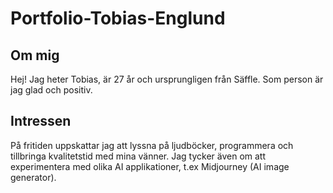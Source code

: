 # Portfolio-Tobias-Englund

## Om mig

Hej! Jag heter Tobias, är 27 år och ursprungligen från Säffle. Som person är jag glad och positiv.

## Intressen

På fritiden uppskattar jag att lyssna på ljudböcker, programmera och tillbringa kvalitetstid med mina vänner. Jag tycker även om att experimentera med olika AI applikationer, t.ex Midjourney (AI image generator).